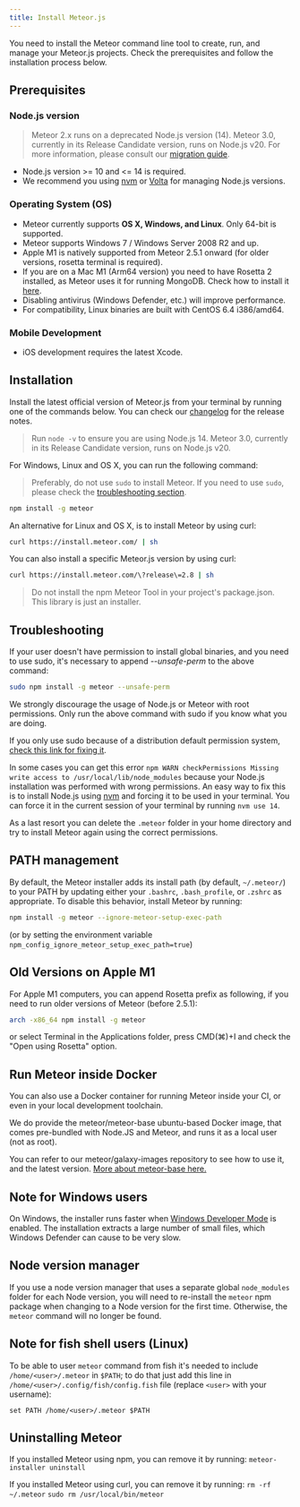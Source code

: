 ```yaml
---
title: Install Meteor.js
---
```


You need to install the Meteor command line tool to create, run, and manage your Meteor.js projects. Check the prerequisites and follow the installation process below.

<h2 id="prereqs">Prerequisites</h2>

<h3 id="prereqs-node">Node.js version</h3>

> Meteor 2.x runs on a deprecated Node.js version (14). Meteor 3.0, currently in its Release Candidate version, runs on Node.js v20. For more information, please consult our [migration guide](https://guide.meteor.com/3.0-migration.html).

- Node.js version >= 10 and <= 14 is required.
- We recommend you using [nvm](https://github.com/nvm-sh/nvm) or [Volta](https://volta.sh/) for managing Node.js versions.

<h3 id="prereqs-os">Operating System (OS)</h3>

- Meteor currently supports **OS X, Windows, and Linux**. Only 64-bit is supported.
- Meteor supports Windows 7 / Windows Server 2008 R2 and up.
- Apple M1 is natively supported from Meteor 2.5.1 onward (for older versions, rosetta terminal is required).
- If you are on a Mac M1 (Arm64 version) you need to have Rosetta 2 installed, as Meteor uses it for running MongoDB. Check how to install it [here](https://osxdaily.com/2020/12/04/how-install-rosetta-2-apple-silicon-mac/).
- Disabling antivirus (Windows Defender, etc.) will improve performance.
- For compatibility, Linux binaries are built with CentOS 6.4 i386/amd64.

<h3 id="prereqs-mobile">Mobile Development</h3>

- iOS development requires the latest Xcode.

<h2 id="installation">Installation</h2>

Install the latest official version of Meteor.js from your terminal by running one of the commands below. You can check our [changelog](https://docs.meteor.com/changelog.html) for the release notes.

> Run `node -v` to ensure you are using Node.js 14. Meteor 3.0, currently in its Release Candidate version, runs on Node.js v20.

For Windows, Linux and OS X, you can run the following command:

> Preferably, do not use `sudo` to install Meteor. If you need to use `sudo`, please check the [troubleshooting section](#troubleshooting).

```bash
npm install -g meteor
```

An alternative for Linux and OS X, is to install Meteor by using curl:

```bash
curl https://install.meteor.com/ | sh
```

You can also install a specific Meteor.js version by using curl:

```bash
curl https://install.meteor.com/\?release\=2.8 | sh
```

> Do not install the npm Meteor Tool in your project's package.json. This library is just an installer.

<h2 id="troubleshooting">Troubleshooting</h2>

If your user doesn't have permission to install global binaries, and you need to use sudo, it's necessary to append *--unsafe-perm* to the above command:

```bash
sudo npm install -g meteor --unsafe-perm
```

We strongly discourage the usage of Node.js or Meteor with root permissions.
Only run the above command with sudo if you know what you are doing.

If you only use sudo because of a distribution default permission system, [check this link for fixing it](https://docs.npmjs.com/resolving-eacces-permissions-errors-when-installing-packages-globally).

In some cases you can get this error `npm WARN checkPermissions Missing write access to /usr/local/lib/node_modules` because your Node.js installation was performed with wrong permissions. An easy way to fix this is to install Node.js using [nvm](https://github.com/nvm-sh/nvm) and forcing it to be used in your terminal. You can force it in the current session of your terminal by running `nvm use 14`.

As a last resort you can delete the `.meteor` folder in your home directory and try to install Meteor again using the correct permissions.

<h2 id="path-management">PATH management</h2>

By default, the Meteor installer adds its install path (by default, `~/.meteor/`) to your PATH by updating either your `.bashrc`, `.bash_profile`, or `.zshrc` as appropriate. To disable this behavior, install Meteor by running:

```bash
npm install -g meteor --ignore-meteor-setup-exec-path
```

(or by setting the environment variable `npm_config_ignore_meteor_setup_exec_path=true`)

<h2 id="old-versions-m1">Old Versions on Apple M1</h2>

For Apple M1 computers, you can append Rosetta prefix as following, if you need to run older versions of Meteor (before 2.5.1):

```bash
arch -x86_64 npm install -g meteor
```

or select Terminal in the Applications folder, press CMD(⌘)+I and check the "Open using Rosetta" option.

<h2 id="meteor-docker">Run Meteor inside Docker</h2>

You can also use a Docker container for running Meteor inside your CI, or even in your local development toolchain.

We do provide the meteor/meteor-base ubuntu-based Docker image, that comes pre-bundled with Node.JS and Meteor, and runs it as a local user (not as root).

You can refer to our meteor/galaxy-images repository to see how to use it, and the latest version. [More about meteor-base here.](https://github.com/meteor/galaxy-images/blob/master/meteor-base/README.md)


<h2 id="windows">Note for Windows users</h2>

On Windows, the installer runs faster when [Windows Developer Mode](https://docs.microsoft.com/en-us/windows/apps/get-started/enable-your-device-for-development) is enabled. The installation extracts a large number of small files, which Windows Defender can cause to be very slow.


<h2 id="nvm">Node version manager</h2>

If you use a node version manager that uses a separate global `node_modules` folder for each Node version, you will need to re-install the `meteor` npm package when changing to a Node version for the first time. Otherwise, the `meteor` command will no longer be found.

<h2 id="fish-shell">Note for fish shell users (Linux)</h2>

To be able to user `meteor` command from fish it's needed to include `/home/<user>/.meteor` in `$PATH`; to do that just add this line in `/home/<user>/.config/fish/config.fish` file (replace `<user>` with your username):

`set PATH /home/<user>/.meteor $PATH`

<h2 id="uninstall">Uninstalling Meteor</h2>

If you installed Meteor using npm, you can remove it by running:
`meteor-installer uninstall`

If you installed Meteor using curl, you can remove it by running:
`rm -rf ~/.meteor`
`sudo rm /usr/local/bin/meteor`
